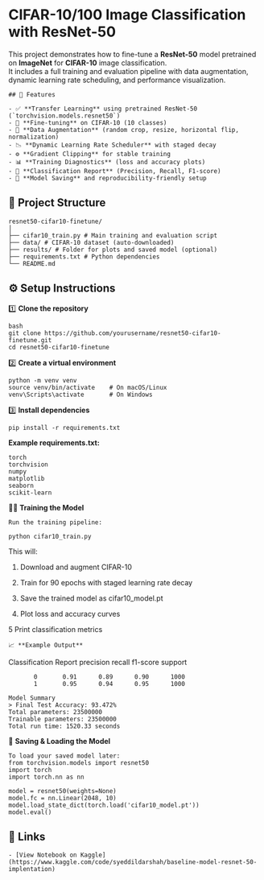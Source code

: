 
# CIFAR-10/100 Image Classification with ResNet-50

This project demonstrates how to fine-tune a **ResNet-50** model pretrained on **ImageNet** for **CIFAR-10** image classification.  
It includes a full training and evaluation pipeline with data augmentation, dynamic learning rate scheduling, and performance visualization.
```
## 🚀 Features

- ✅ **Transfer Learning** using pretrained ResNet-50 (`torchvision.models.resnet50`)
- 🧠 **Fine-tuning** on CIFAR-10 (10 classes)
- 🎨 **Data Augmentation** (random crop, resize, horizontal flip, normalization)
- 📉 **Dynamic Learning Rate Scheduler** with staged decay
- ⚙️ **Gradient Clipping** for stable training
- 📊 **Training Diagnostics** (loss and accuracy plots)
- 🧾 **Classification Report** (Precision, Recall, F1-score)
- 💾 **Model Saving** and reproducibility-friendly setup

```

## 🧩 **Project Structure**
```
resnet50-cifar10-finetune/
│
├── cifar10_train.py # Main training and evaluation script
├── data/ # CIFAR-10 dataset (auto-downloaded)
├── results/ # Folder for plots and saved model (optional)
├── requirements.txt # Python dependencies
└── README.md
```

## ⚙️ Setup Instructions

1️⃣ **Clone the repository**
```
bash
git clone https://github.com/yourusername/resnet50-cifar10-finetune.git
cd resnet50-cifar10-finetune
```
2️⃣ **Create a virtual environment**
```
python -m venv venv
source venv/bin/activate    # On macOS/Linux
venv\Scripts\activate       # On Windows
```
3️⃣ **Install dependencies**
```
pip install -r requirements.txt
```
**Example requirements.txt:**
```
torch
torchvision
numpy
matplotlib
seaborn
scikit-learn
```
🏋️‍♂️ **Training the Model**
```
Run the training pipeline:

python cifar10_train.py
```
This will:

1. Download and augment CIFAR-10

2. Train for 90 epochs with staged learning rate decay

3. Save the trained model as cifar10_model.pt

4. Plot loss and accuracy curves

5 Print classification metrics
```
📈 **Example Output**
```
Classification Report
              precision    recall  f1-score   support

           0       0.91      0.89      0.90      1000
           1       0.95      0.94      0.95      1000
```           
Model Summary
> Final Test Accuracy: 93.472%
Total parameters: 23500000
Trainable parameters: 23500000
Total run time: 1520.33 seconds
```
💾 **Saving & Loading the Model**
```
To load your saved model later:
from torchvision.models import resnet50
import torch
import torch.nn as nn

model = resnet50(weights=None)
model.fc = nn.Linear(2048, 10)
model.load_state_dict(torch.load('cifar10_model.pt'))
model.eval()
```
## 🔗 Links
```
- [View Notebook on Kaggle](https://www.kaggle.com/code/syeddildarshah/baseline-model-resnet-50-implentation)

